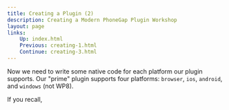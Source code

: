 ```yaml
---
title: Creating a Plugin (2)
description: Creating a Modern PhoneGap Plugin Workshop
layout: page
links:
    Up: index.html
    Previous: creating-1.html
    Continue: creating-3.html
---
```


Now we need to write some native code for each platform our plugin supports. Our "prime" plugin supports four platforms: `browser`, `ios`, `android`, and `windows` (not WP8).

If you recall,